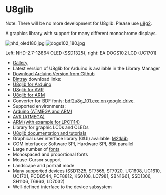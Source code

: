 
# U8glib

Note: There will be no more development for U8glib. Please use [u8g2](https://github.com/olikraus/u8g2/wiki).

A graphics library with support for many different monochrome displays.

![nhd_oled180.jpg](https://github.com/olikraus/u8glib/wiki/otherpic/nhd_oled180.jpg) ![dogs102_180.jpg](https://github.com/olikraus/u8glib/wiki/otherpic/dogs102_180.jpg)

Left: NHD-2.7-12864 OLED (SSD1325), right: EA DOGS102 LCD (UC1701)

 * [Gallery](https://github.com/olikraus/u8glib/wiki/gallery)
 * Latest version of U8glib for Arduino is available in the Library Manager
 * [Download Arduino Version from Github](https://github.com/olikraus/U8glib_Arduino/releases/latest)
 * [Bintray](https://bintray.com/olikraus/u8glib) download links:
  * [U8glib for Arduino](https://bintray.com/olikraus/u8glib/Arduino)
  * [U8glib for AVR](https://bintray.com/olikraus/u8glib/AVR)
  * [U8glib for ARM](https://bintray.com/olikraus/u8glib/ARM)
  * Converter for BDF fonts: [bdf2u8g_101.exe on google drive](https://drive.google.com/folderview?id=0B5b6Dv0wCeCRLWJkYTh2TUlYVDg&usp=sharing).
 * Supported environments:
  * [Arduino (ATMEGA and ARM)](http://www.arduino.cc/)
  * [AVR (ATMEGA)](https://github.com/olikraus/u8glib/wiki/avr)
  * [ARM (with example for LPC1114)](https://github.com/olikraus/u8glib/wiki/lpc1114)
 * Library for graphic LCDs and OLEDs
 * [U8glib documentation and tutorials](https://github.com/olikraus/u8glib/wiki)
 * Graphical user interface library (GUI) available: [M2tklib](http://code.google.com/p/m2tklib/)
 * COM interfaces: Software SPI, Hardware SPI, 8Bit parallel
 * Large number of [fonts](https://github.com/olikraus/u8glib/wiki/fontsize)
 * Monospaced and proportional fonts
 * Mouse-Cursor support
 * Landscape and portrait mode
 * Many supported [devices](https://github.com/olikraus/u8glib/wiki/device) (SSD1325, ST7565, ST7920, UC1608, UC1610, UC1701, PCD8544, PCF8812, KS0108, LC7981, SBN1661, SSD1306, SH1106, T6963, LD7032)
 * Well-defined interface to the device subsystem
